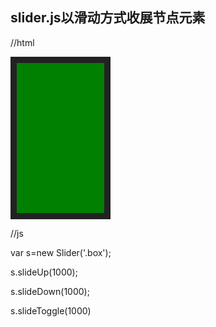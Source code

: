 ## slider.js以滑动方式收展节点元素
//html
<div class='box' style='width:100px;height:200px;border:10px solid #222;padding:20px;background:green;'></div>

//js

var s=new Slider('.box');

s.slideUp(1000);

s.slideDown(1000);

s.slideToggle(1000)
